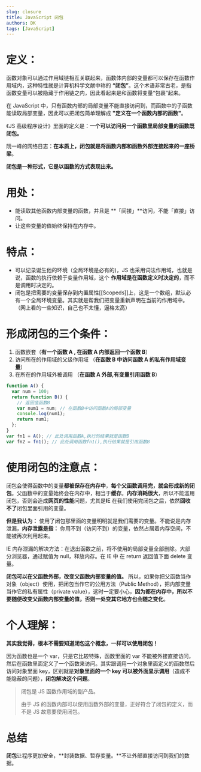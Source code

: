 ```yaml
---
slug: closure
title: JavaScript 闭包
authors: DK
tags: [JavaScript]
---
```


# 定义：

函数对象可以通过作用域链相互关联起来，函数体内部的变量都可以保存在函数作用域内，这种特性就是计算机科学文献中称的 **“闭包”**。这个术语非常古老，是指函数变量可以被隐藏于作用链之内，因此看起来是和函数将变量“包裹”起来。

在 JavaScript 中，只有函数内部的局部变量不能直接访问到，而函数中的子函数能读取局部变量，因此可以把闭包简单理解成 **"定义在一个函数内部的函数"**。

《JS 高级程序设计》里面的定义是：**一个可以访问另一个函数里局部变量的函数既闭包。**

阮一峰的网络日志：**在本质上，闭包就是将函数内部和函数外部连接起来的一座桥梁**。

**闭包是一种形式，它是以函数的方式表现出来。**

# 用处：

- 能读取其他函数内部变量的函数，并且是 **「间接」**访问，不能「直接」访问。
- 让这些变量的值始终保持在内存中。

# 特点：

- 可以记录诞生他的环境（全局环境是必有的)，JS 也采用词法作用域，也就是说，函数的执行依赖于变量作用域，这个 **作用域是在函数定义时决定的**，而不是调用时决定的。
- 闭包是把需要的变量保存到内置属性[[Scopeds]]上，这是一个数组，默认必有一个全局环境变量。其实就是帮我们把变量重新声明在当前的作用域中。（网上看的一些知识，自己也不太懂，逼格太高）

# 形成闭包的三个条件：

1. 函数嵌套（**有一个函数 A , 在函数 A 内部返回一个函数 B**）
2. 访问所在的作用域的父级作用域 （**在函数 B 中访问函数 A 的私有作用域变量**）
3. 在所在的作用域外被调用 （**在函数 A 外部,有变量引用函数 B**）

```javascript
function A() {
  var num = 100;
  return function B() {
    // 返回值函数B
    var num1 = num; // 在函数B中访问函数A的局部变量
    console.log(num1);
    return num1;
  };
}
var fn1 = A(); // 此处调用函数A,执行的结果就是函数B
var fn2 = fn1(); // 此处调用函数fn1(),执行结果就是引用函数B
```

# 使用闭包的注意点：

闭包会使得函数中的变量**都被保存在内存中**，**每个父函数调用完，就会形成新的闭包**。父函数中的变量始终会在内存中，相当于**缓存**。**内存消耗很大**，所以不能滥用闭包，否则会造成**网页的性能**问题，尤其是**IE** 在我们使用完闭包之后，依然**回收不了**闭包里面引用的变量。

**但是我认为：** 使用了闭包那里面的变量明明就是我们需要的变量。不能说是内存泄漏，**内存泄露是指：** 你用不到（访问不到）的变量，依然占居着内存空间，不能被再次利用起来。

IE 内存泄漏的解决方法：在退出函数之前，将不使用的局部变量全部删除。大部分浏览器，通过赋值为 null，释放内存。在 IE 中 在 return 返回值下面 delete 变量。

**闭包可以在父函数外部，改变父函数内部变量的值。** 所以，如果你把父函数当作对象（object）使用，把闭包当作它的公用方法（Public Method），把内部变量当作它的私有属性（private value），这时一定要小心，**因为都在内存中，所以不要随便改变父函数内部变量的值，否则一处变其它地方也会随之变化**。

# 个人理解：

**其实我觉得，根本不需要知道闭包这个概念，一样可以使用闭包！**

因为函数也是一个 var，只是它比较特殊，函数里面的 var 不能被外接直接访问，然后在函数里面定义了一个函数来访问。其实跟调用一个对象里面定义的函数然后访问对象里面 key，区别就是**对象里面的一个 key 可以被外面显示调用**（造成不能隐蔽的问题），**闭包解决这个问题**。

> 闭包是 JS 函数作用域的副产品。
>
> 由于 JS 的函数内部可以使用函数外部的变量，正好符合了闭包的定义，而不是 JS 故意要使用闭包。

# 总结

**闭包**让程序更加安全，**封装数据、暂存变量。**不让外部直接访问到我们的数据。
